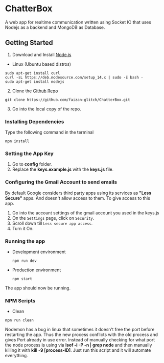 # ChatterBox
A web app for realtime communication written using Socket IO that uses Nodejs as a backend and MongoDB as Database.
## Getting Started
1. Download and Install [Node.js](https://nodejs.org/en/download/)
  * Linux (Ubuntu based distros)
  ```console
  sudo apt-get install curl
  curl -sL https://deb.nodesource.com/setup_14.x | sudo -E bash -
  sudo apt-get install nodejs
  ```
2. Clone the [Github Repo](https://github.com/faizan-glitch/ChatterBox.git)
  ```properties
  git clone https://github.com/faizan-glitch/ChatterBox.git
  ```
3. Go into the local copy of the repo.
### Installing Dependencies
Type the following command in the terminal
 ```properties
 npm install
 ```
### Setting the App Key
1. Go to **config** folder.
2. Replace the **keys.example.js** with the **keys.js** file. 
### Configuring the Gmail Account to send emails
By default Google considers third party apps using its services as **"Less Secure"** apps. And doesn't allow access to them. 
To give access to this app.
1. Go into the account settings of the gmail account you used in the keys.js
2. On the `Settings` page, click on `Security`.
3. Scroll down till `Less secure app access`.
4. Turn it On.
### Running the app
  * Development environment
    ```properties
    npm run dev
    ```
  * Production environment
    ```properties
    npm start
    ```
The app should now be running.

### NPM Scripts
  * Clean
  ```properties
  npm run clean
  ```
  Nodemon has a bug in linux that sometimes it doesn't free the port before restarting the app. Thus the new process conflicts with the old process and gives Port already in use error. Instead of manually checking for what port the node process is using via **lsof -i -P -n | grep node** and then manually killing it with **kill -9 [process-ID]**. Just run this script and it will automate everything.   
